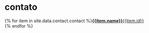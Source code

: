 ---
---

# contato

{% for item in site.data.contact.contact %}<a href="{{item.url}}" class="inverted light"><strong>{{item.name}}</strong><span class="">{{item.id}}</span></a><br>{% endfor %}
